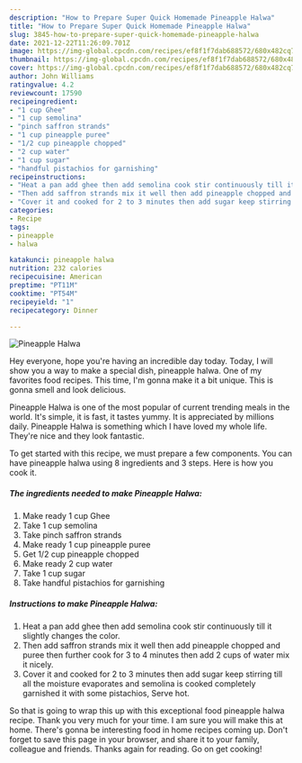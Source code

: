 ```yaml
---
description: "How to Prepare Super Quick Homemade Pineapple Halwa"
title: "How to Prepare Super Quick Homemade Pineapple Halwa"
slug: 3845-how-to-prepare-super-quick-homemade-pineapple-halwa
date: 2021-12-22T11:26:09.701Z
image: https://img-global.cpcdn.com/recipes/ef8f1f7dab688572/680x482cq70/pineapple-halwa-recipe-main-photo.jpg
thumbnail: https://img-global.cpcdn.com/recipes/ef8f1f7dab688572/680x482cq70/pineapple-halwa-recipe-main-photo.jpg
cover: https://img-global.cpcdn.com/recipes/ef8f1f7dab688572/680x482cq70/pineapple-halwa-recipe-main-photo.jpg
author: John Williams
ratingvalue: 4.2
reviewcount: 17590
recipeingredient:
- "1 cup Ghee"
- "1 cup semolina"
- "pinch saffron strands"
- "1 cup pineapple puree"
- "1/2 cup pineapple chopped"
- "2 cup water"
- "1 cup sugar"
- "handful pistachios for garnishing"
recipeinstructions:
- "Heat a pan add ghee then add semolina cook stir continuously till it slightly changes the color."
- "Then add saffron strands mix it well then add pineapple chopped and puree then further cook for 3 to 4 minutes then add 2 cups of water mix it nicely."
- "Cover it and cooked for 2 to 3 minutes then add sugar keep stirring till all the moisture evaporates and semolina is cooked completely garnished it with some pistachios, Serve hot."
categories:
- Recipe
tags:
- pineapple
- halwa

katakunci: pineapple halwa 
nutrition: 232 calories
recipecuisine: American
preptime: "PT11M"
cooktime: "PT54M"
recipeyield: "1"
recipecategory: Dinner

---
```



![Pineapple Halwa](https://img-global.cpcdn.com/recipes/ef8f1f7dab688572/680x482cq70/pineapple-halwa-recipe-main-photo.jpg)

Hey everyone, hope you're having an incredible day today. Today, I will show you a way to make a special dish, pineapple halwa. One of my favorites food recipes. This time, I'm gonna make it a bit unique. This is gonna smell and look delicious.

Pineapple Halwa is one of the most popular of current trending meals in the world. It's simple, it is fast, it tastes yummy. It is appreciated by millions daily. Pineapple Halwa is something which I have loved my whole life. They're nice and they look fantastic.




To get started with this recipe, we must prepare a few components. You can have pineapple halwa using 8 ingredients and 3 steps. Here is how you cook it.

<!--inarticleads1-->

##### The ingredients needed to make Pineapple Halwa:

1. Make ready 1 cup Ghee
1. Take 1 cup semolina
1. Take pinch saffron strands
1. Make ready 1 cup pineapple puree
1. Get 1/2 cup pineapple chopped
1. Make ready 2 cup water
1. Take 1 cup sugar
1. Take handful pistachios for garnishing




<!--inarticleads2-->

##### Instructions to make Pineapple Halwa:

1. Heat a pan add ghee then add semolina cook stir continuously till it slightly changes the color.
1. Then add saffron strands mix it well then add pineapple chopped and puree then further cook for 3 to 4 minutes then add 2 cups of water mix it nicely.
1. Cover it and cooked for 2 to 3 minutes then add sugar keep stirring till all the moisture evaporates and semolina is cooked completely garnished it with some pistachios, Serve hot.




So that is going to wrap this up with this exceptional food pineapple halwa recipe. Thank you very much for your time. I am sure you will make this at home. There's gonna be interesting food in home recipes coming up. Don't forget to save this page in your browser, and share it to your family, colleague and friends. Thanks again for reading. Go on get cooking!
